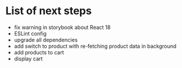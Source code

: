 # List of next steps

- fix warning in storybook about React 18
- ESLint config
- upgrade all dependencies
- add switch to product with re-fetching product data in background
- add products to cart
- display cart
